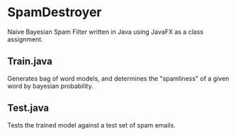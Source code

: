 # SpamDestroyer
Naive Bayesian Spam Filter written in Java using JavaFX as a class assignment.

## Train.java
Generates bag of word models, and determines the "spamliness" of a given word by bayesian probability.

## Test.java
Tests the trained model against a test set of spam emails.
